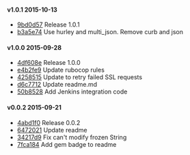 #### v1.0.1 2015-10-13

- [9bd0d57](https://github.com/bootstraponline/sauce_overage/commit/9bd0d5792b483a9d3b61b4242d0f72c31f359f04) Release 1.0.1
- [b3a5e74](https://github.com/bootstraponline/sauce_overage/commit/b3a5e7434984dca5bd8b4447fa52d8f9c7bb0f53) Use hurley and multi_json. Remove curb and json


#### v1.0.0 2015-09-28

- [4df608e](https://github.com/bootstraponline/sauce_overage/commit/4df608e280a36d5dcc0774a8817daba445d2fcf8) Release 1.0.0
- [e4b2fe9](https://github.com/bootstraponline/sauce_overage/commit/e4b2fe958376c692b792bf7d8221a2d28f34ff00) Update rubocop rules
- [4258515](https://github.com/bootstraponline/sauce_overage/commit/4258515e96eb8d8faefb244e8b7f572c47683f61) Update to retry failed SSL requests
- [d6c7712](https://github.com/bootstraponline/sauce_overage/commit/d6c7712d7f2e3643c2ac1d3016bc2942760e6d27) Update readme.md
- [50b8528](https://github.com/bootstraponline/sauce_overage/commit/50b852889839d39f138bf35d34277bf08760d3e5) Add Jenkins integration code


#### v0.0.2 2015-09-21

- [4abd1f0](https://github.com/bootstraponline/sauce_overage/commit/4abd1f050a18c8f464995cdbe215906dba0c9063) Release 0.0.2
- [6472021](https://github.com/bootstraponline/sauce_overage/commit/6472021c0b6ffba69d6a6a69543263f7ca23d69e) Update readme
- [34217d9](https://github.com/bootstraponline/sauce_overage/commit/34217d9f3f85665289863273908db2e25692e5cd) Fix can't modify frozen String
- [7fca184](https://github.com/bootstraponline/sauce_overage/commit/7fca18442e16fe63ba6d6d29f640da15640c175d) Add gem badge to readme